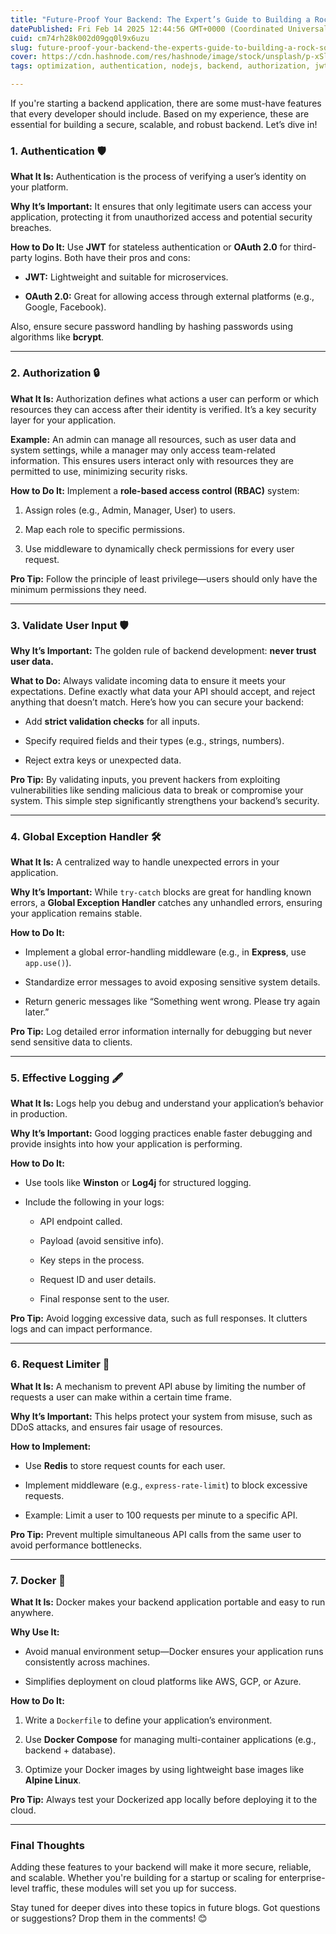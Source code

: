 ```yaml
---
title: "Future-Proof Your Backend: The Expert’s Guide to Building a Rock-Solid System 🚀"
datePublished: Fri Feb 14 2025 12:44:56 GMT+0000 (Coordinated Universal Time)
cuid: cm74rh28k002d09gq0l9x6uzu
slug: future-proof-your-backend-the-experts-guide-to-building-a-rock-solid-system
cover: https://cdn.hashnode.com/res/hashnode/image/stock/unsplash/p-xSl33Wxyc/upload/02fbec5a994bc923e3702101a254442b.jpeg
tags: optimization, authentication, nodejs, backend, authorization, jwt, scalability, secure

---
```


If you're starting a backend application, there are some must-have features that every developer should include. Based on my experience, these are essential for building a secure, scalable, and robust backend. Let’s dive in!

### **1\. Authentication 🛡️**

**What It Is:** Authentication is the process of verifying a user’s identity on your platform.

**Why It’s Important:** It ensures that only legitimate users can access your application, protecting it from unauthorized access and potential security breaches.

**How to Do It:** Use **JWT** for stateless authentication or **OAuth 2.0** for third-party logins. Both have their pros and cons:

* **JWT:** Lightweight and suitable for microservices.
    
* **OAuth 2.0:** Great for allowing access through external platforms (e.g., Google, Facebook).
    

Also, ensure secure password handling by hashing passwords using algorithms like **bcrypt**.

---

### **2\. Authorization 🔒**

**What It Is:** Authorization defines what actions a user can perform or which resources they can access after their identity is verified. It’s a key security layer for your application.

**Example:** An admin can manage all resources, such as user data and system settings, while a manager may only access team-related information. This ensures users interact only with resources they are permitted to use, minimizing security risks.

**How to Do It:** Implement a **role-based access control (RBAC)** system:

1. Assign roles (e.g., Admin, Manager, User) to users.
    
2. Map each role to specific permissions.
    
3. Use middleware to dynamically check permissions for every user request.
    

**Pro Tip:** Follow the principle of least privilege—users should only have the minimum permissions they need.

---

### **3\. Validate User Input 🛡️**

**Why It’s Important:** The golden rule of backend development: **never trust user data.**

**What to Do:** Always validate incoming data to ensure it meets your expectations. Define exactly what data your API should accept, and reject anything that doesn’t match. Here’s how you can secure your backend:

* Add **strict validation checks** for all inputs.
    
* Specify required fields and their types (e.g., strings, numbers).
    
* Reject extra keys or unexpected data.
    

**Pro Tip:** By validating inputs, you prevent hackers from exploiting vulnerabilities like sending malicious data to break or compromise your system. This simple step significantly strengthens your backend’s security.

---

### **4\. Global Exception Handler 🛠️**

**What It Is:** A centralized way to handle unexpected errors in your application.

**Why It’s Important:** While `try-catch` blocks are great for handling known errors, a **Global Exception Handler** catches any unhandled errors, ensuring your application remains stable.

**How to Do It:**

* Implement a global error-handling middleware (e.g., in **Express**, use `app.use()`).
    
* Standardize error messages to avoid exposing sensitive system details.
    
* Return generic messages like “Something went wrong. Please try again later.”
    

**Pro Tip:** Log detailed error information internally for debugging but never send sensitive data to clients.

---

### **5\. Effective Logging 🖋️**

**What It Is:** Logs help you debug and understand your application’s behavior in production.

**Why It’s Important:** Good logging practices enable faster debugging and provide insights into how your application is performing.

**How to Do It:**

* Use tools like **Winston** or **Log4j** for structured logging.
    
* Include the following in your logs:
    
    * API endpoint called.
        
    * Payload (avoid sensitive info).
        
    * Key steps in the process.
        
    * Request ID and user details.
        
    * Final response sent to the user.
        

**Pro Tip:** Avoid logging excessive data, such as full responses. It clutters logs and can impact performance.

---

### **6\. Request Limiter 🚦**

**What It Is:** A mechanism to prevent API abuse by limiting the number of requests a user can make within a certain time frame.

**Why It’s Important:** This helps protect your system from misuse, such as DDoS attacks, and ensures fair usage of resources.

**How to Implement:**

* Use **Redis** to store request counts for each user.
    
* Implement middleware (e.g., `express-rate-limit`) to block excessive requests.
    
* Example: Limit a user to 100 requests per minute to a specific API.
    

**Pro Tip:** Prevent multiple simultaneous API calls from the same user to avoid performance bottlenecks.

---

### **7\. Docker 🐳**

**What It Is:** Docker makes your backend application portable and easy to run anywhere.

**Why Use It:**

* Avoid manual environment setup—Docker ensures your application runs consistently across machines.
    
* Simplifies deployment on cloud platforms like AWS, GCP, or Azure.
    

**How to Do It:**

1. Write a `Dockerfile` to define your application’s environment.
    
2. Use **Docker Compose** for managing multi-container applications (e.g., backend + database).
    
3. Optimize your Docker images by using lightweight base images like **Alpine Linux**.
    

**Pro Tip:** Always test your Dockerized app locally before deploying it to the cloud.

---

### **Final Thoughts**

Adding these features to your backend will make it more secure, reliable, and scalable. Whether you're building for a startup or scaling for enterprise-level traffic, these modules will set you up for success.

Stay tuned for deeper dives into these topics in future blogs. Got questions or suggestions? Drop them in the comments! 😊